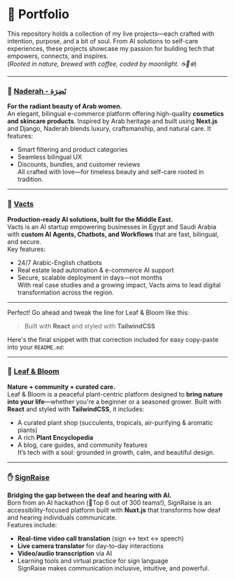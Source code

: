 # 🌿 Portfolio

This repository holds a collection of my live projects—each crafted with intention, purpose, and a bit of soul. From AI solutions to self-care experiences, these projects showcase my passion for building tech that empowers, connects, and inspires.  
(*Rooted in nature, brewed with coffee, coded by moonlight. ☕🌙❄️*)

---

### 💄 [Naderah - نَضِرَة](https://nadera.vercel.app/)  
**For the radiant beauty of Arab women.**  
An elegant, bilingual e-commerce platform offering high-quality **cosmetics and skincare products**. Inspired by Arab heritage and built using **Next.js** and Django, Naderah blends luxury, craftsmanship, and natural care. It features:
- Smart filtering and product categories
- Seamless bilingual UX
- Discounts, bundles, and customer reviews  
All crafted with love—for timeless beauty and self-care rooted in tradition.

---

### 🤖 [Vacts](https://vacts-pi.vercel.app/)  
**Production-ready AI solutions, built for the Middle East.**  
Vacts is an AI startup empowering businesses in Egypt and Saudi Arabia with **custom AI Agents, Chatbots, and Workflows** that are fast, bilingual, and secure.  
Key features:
- 24/7 Arabic-English chatbots  
- Real estate lead automation & e-commerce AI support  
- Secure, scalable deployment in days—not months  
With real case studies and a growing impact, Vacts aims to lead digital transformation across the region.

---

Perfect! Go ahead and tweak the line for Leaf & Bloom like this:

> Built with **React** and styled with **TailwindCSS**

Here's the final snippet with that correction included for easy copy-paste into your `README.md`:

---

### 🌸 [Leaf & Bloom](https://leaf-bloom.vercel.app/)  
**Nature + community + curated care.**  
Leaf & Bloom is a peaceful plant-centric platform designed to **bring nature into your life**—whether you're a beginner or a seasoned grower. Built with **React** and styled with **TailwindCSS**, it includes:
- A curated plant shop (succulents, tropicals, air-purifying & aromatic plants)  
- A rich **Plant Encyclopedia**  
- A blog, care guides, and community features  
It’s tech with a soul: grounded in growth, calm, and beautiful design.

---

### ✋ [SignRaise](https://sign-raisefront.vercel.app/)  
**Bridging the gap between the deaf and hearing with AI.**  
Born from an AI hackathon (🏅Top 6 out of 300 teams!), SignRaise is an accessibility-focused platform built with **Nuxt.js** that transforms how deaf and hearing individuals communicate.  
Features include:
- **Real-time video call translation** (sign ↔️ text ↔️ speech)  
- **Live camera translator** for day-to-day interactions  
- **Video/audio transcription** via AI  
- Learning tools and virtual practice for sign language  
SignRaise makes communication inclusive, intuitive, and powerful.
